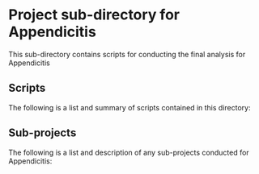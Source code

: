 # Project sub-directory for Appendicitis
This sub-directory contains scripts for conducting the final analysis for Appendicitis

## Scripts
The following is a list and summary of scripts contained in this directory:


## Sub-projects
The following is a list and description of any sub-projects conducted for Appendicitis:
